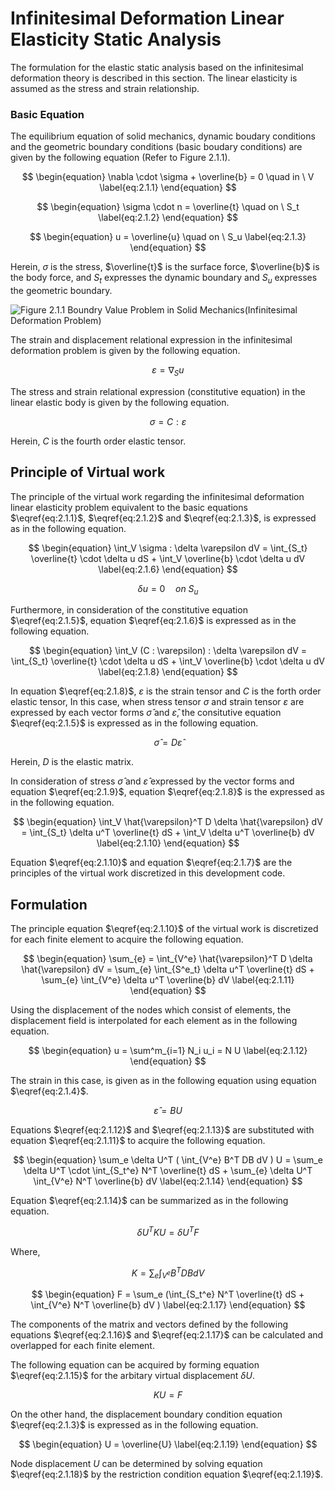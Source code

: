 <script type="text/x-mathjax-config">
MathJax.Hub.Config({
  tex2jax: {
    inlineMath: [['$','$'], ['\\(','\\)']],
    processEscapes: true
  },
  TeX: {
    equationNumbers: {
      autoNumber: "AMS"
    }
  },
  CommonHTML: { matchFontHeight: true },
  displayAlign: "center"
});
</script>
<script async src="https://cdn.mathjax.org/mathjax/latest/MathJax.js?config=TeX-AMS_CHTML"></script>

# Infinitesimal Deformation Linear Elasticity Static Analysis

The formulation for the elastic static analysis based on the infinitesimal deformation theory is described in this section. The linear elasticity is assumed as the stress and strain relationship.

### Basic Equation

The equilibrium equation of solid mechanics, dynamic boudary conditions and the geometric boundary conditions (basic boudary conditions) are given by the following equation (Refer to Figure 2.1.1).

$$
\begin{equation}
\nabla \cdot \sigma + \overline{b} = 0 \quad in \ V
\label{eq:2.1.1}
\end{equation}
$$

$$
\begin{equation}
\sigma \cdot n = \overline{t} \quad on \ S_t
\label{eq:2.1.2} 
\end{equation}
$$

$$
\begin{equation}
u = \overline{u} \quad on \ S_u
\label{eq:2.1.3}
\end{equation}
$$

Herein, $\sigma$ is the stress, $\overline{t}$ is the surface force, $\overline{b}$ is the body force, and $S_t$ expresses the dynamic boundary and $S_u$ expresses the geometric boundary.

![Figure 2.1.1 Boundry Value Problem in Solid Mechanics(Infinitesimal Deformation Problem)](media/theory01_01.png)

The strain and displacement relational expression in the infinitesimal deformation problem is given by the following equation.

$$
\begin{equation}
\varepsilon = \nabla_S u
\label{eq:2.1.4}
\end{equation}
$$

The stress and strain relational expression (constitutive equation) in the linear elastic body is given by the following equation.

$$
\begin{equation}
\sigma = C : \varepsilon
\label{eq:2.1.5}
\end{equation}
$$

Herein, $C$ is the fourth order elastic tensor.

## Principle of Virtual work

The principle of the virtual work regarding the infinitesimal deformation linear elasticity problem equivalent to the basic equations $\eqref{eq:2.1.1}$, $\eqref{eq:2.1.2}$ and $\eqref{eq:2.1.3}$, is expressed as in the following equation.

$$
\begin{equation}
\int_V \sigma : \delta \varepsilon dV = \int_{S_t} \overline{t} \cdot \delta u dS + \int_V \overline{b} \cdot \delta u dV
\label{eq:2.1.6}
\end{equation}
$$

$$
\begin{equation}
\delta u = 0 \quad on \ S_u
\label{eq:2.1.7}
\end{equation}
$$

Furthermore, in consideration of the constitutive equation $\eqref{eq:2.1.5}$, equation $\eqref{eq:2.1.6}$ is expressed as in the following equation.

$$
\begin{equation}
\int_V (C : \varepsilon) : \delta \varepsilon dV = \int_{S_t} \overline{t} \cdot \delta u dS + \int_V \overline{b} \cdot \delta u dV
\label{eq:2.1.8}
\end{equation}
$$

In equation $\eqref{eq:2.1.8}$, $\varepsilon$ is the strain tensor and $C$ is the forth order elastic tensor, In this case, when stress tensor $\sigma$ and strain tensor $\varepsilon$ are expressed by each vector forms $\hat{\sigma}$ and $\hat{\varepsilon}$, the consitutive equation $\eqref{eq:2.1.5}$ is expressed as in the following equation.

$$
\begin{equation}
\hat{\sigma} = D \hat{\varepsilon}
\label{eq:2.1.9}
\end{equation}
$$

Herein, $D$ is the elastic matrix.

In consideration of stress $\hat{\sigma}$ and $\hat{\varepsilon}$ expressed by the vector forms and equation $\eqref{eq:2.1.9}$, equation $\eqref{eq:2.1.8}$ is the expressed as in the following equation.

$$
\begin{equation}
\int_V \hat{\varepsilon}^T D \delta \hat{\varepsilon} dV = \int_{S_t}
\delta u^T \overline{t} dS + \int_V \delta u^T \overline{b} dV
\label{eq:2.1.10}
\end{equation}
$$

Equation $\eqref{eq:2.1.10}$ and equation $\eqref{eq:2.1.7}$ are the principles of the virtual work discretized in this development code.

## Formulation

The principle equation $\eqref{eq:2.1.10}$ of the virtual work is discretized for each finite element to acquire the following equation.

$$
\begin{equation}
\sum_{e} = \int_{V^e} \hat{\varepsilon}^T D \delta \hat{\varepsilon} dV = \sum_{e} \int_{S^e_t}
\delta u^T \overline{t} dS + \sum_{e} \int_{V^e} \delta u^T \overline{b} dV
\label{eq:2.1.11}
\end{equation}
$$

Using the displacement of the nodes which consist of elements, the displacement field is interpolated for each element as in the following equation.

$$
\begin{equation}
u = \sum^m_{i=1} N_i u_i = N U
\label{eq:2.1.12}
\end{equation}
$$

The strain in this case, is given as in the following equation using equation $\eqref{eq:2.1.4}$.

$$
\begin{equation}
\hat{\varepsilon} = B U
\label{eq:2.1.13}
\end{equation}
$$

Equations $\eqref{eq:2.1.12}$ and $\eqref{eq:2.1.13}$ are substituted with equation $\eqref{eq:2.1.11}$ to acquire the following equation.

$$
\begin{equation}
\sum_e \delta U^T ( \int_{V^e} B^T DB dV )
U = \sum_e \delta U^T \cdot \int_{S_t^e}
N^T \overline{t} dS + \sum_{e} \delta U^T \int_{V^e} N^T
\overline{b} dV
\label{eq:2.1.14}
\end{equation}
$$

Equation $\eqref{eq:2.1.14}$ can be summarized as in the following equation.

$$
\begin{equation}
\delta U^T K U = \delta U^T F
\label{eq:2.1.15}
\end{equation}
$$

Where,

$$
\begin{equation}
K = \sum_e \int_{V^e} B^T DB dV
\label{eq:2.1.16}
\end{equation}
$$

$$
\begin{equation}
F = \sum_e (\int_{S_t^e} N^T \overline{t} dS + \int_{V^e} N^T \overline{b} dV )
\label{eq:2.1.17}
\end{equation}
$$

The components of the matrix and vectors defined by the following equations $\eqref{eq:2.1.16}$ and $\eqref{eq:2.1.17}$ can be calculated and overlapped for each finite element.

The following equation can be acquired by forming equation $\eqref{eq:2.1.15}$ for the arbitary virtual displacement $\delta U$.

$$
\begin{equation}
K U = F
\label{eq:2.1.18}
\end{equation}
$$

On the other hand, the displacement boundary condition equation $\eqref{eq:2.1.3}$ is expressed as in the following equation.

$$
\begin{equation}
U = \overline{U}
\label{eq:2.1.19}
\end{equation}
$$

Node displacement $U$ can be determined by solving equation $\eqref{eq:2.1.18}$ by the restriction condition equation $\eqref{eq:2.1.19}$.
